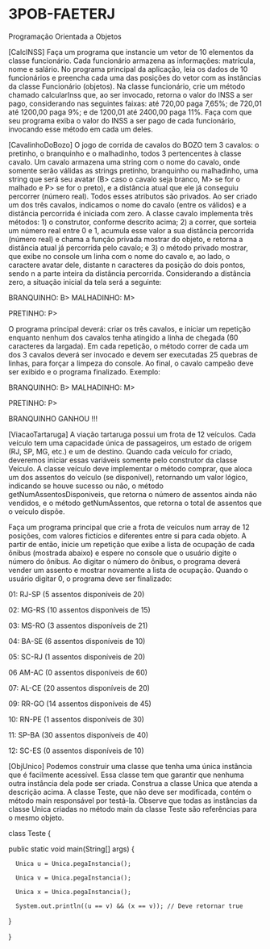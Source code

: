# 3POB-FAETERJ
Programação Orientada a Objetos

[CalcINSS] Faça um programa que instancie um vetor de 10 elementos da classe funcionário. Cada funcionário armazena as informações: matrícula, nome e salário. No programa principal da aplicação, leia os dados de 10 funcionários e preencha cada uma das posições do vetor com as instâncias da classe Funcionário (objetos). Na classe funcionário, crie um método chamado calcularInss que, ao ser invocado, retorna o valor do INSS a ser pago, considerando nas seguintes faixas: até 720,00 paga 7,65%; de 720,01 até 1200,00 paga 9%; e de 1200,01 até 2400,00 paga 11%. Faça com que seu programa exiba o valor do INSS a ser pago de cada funcionário, invocando esse método em cada um deles.



[CavalinhoDoBozo] O jogo de corrida de cavalos do BOZO tem 3 cavalos: o pretinho, o branquinho e o malhadinho, todos 3 pertencentes à classe cavalo. Um cavalo armazena uma string com o nome do cavalo, onde somente serão válidas as strings pretinho, branquinho ou malhadinho, uma string que será seu avatar (B> caso o cavalo seja branco, M> se for o malhado e P> se for o preto), e a distância atual que ele já conseguiu percorrer (número real). Todos esses atributos são privados. Ao ser criado um dos três cavalos, indicamos o nome do cavalo (entre os válidos) e a distância percorrida é iniciada com zero. A classe cavalo implementa três métodos: 1) o construtor, conforme descrito acima; 2) a correr, que sorteia um número real entre 0 e 1, acumula esse valor a sua distância percorrida (número real) e chama a função privada mostrar do objeto, e retorna a distância atual já percorrida pelo cavalo; e 3) o método privado mostrar, que exibe no console um linha com o nome do cavalo e, ao lado, o caractere avatar dele, distante n caracteres da posição do dois pontos, sendo n a parte inteira da distância percorrida. Considerando a distância zero, a situação inicial da tela será a seguinte:

BRANQUINHO: B>
MALHADINHO: M>

PRETINHO: P>

O programa principal deverá: criar os três cavalos, e iniciar um repetição enquanto nenhum dos cavalos tenha atingido a linha de chegada (60 caracteres da largada). Em cada repetição, o método correr de cada um dos 3 cavalos deverá ser invocado e devem ser executadas 25 quebras de linhas, para forçar a limpeza do console. Ao final, o cavalo campeão deve ser exibido e o programa finalizado. Exemplo:

BRANQUINHO: B>
MALHADINHO: M>

PRETINHO: P>

BRANQUINHO GANHOU !!!



[ViacaoTartaruga] A viação tartaruga possui um frota de 12 veículos. Cada veículo tem uma capacidade única de passageiros, um estado de origem (RJ, SP, MG, etc.) e um de destino. Quando cada veículo for criado, deveremos iniciar essas variáveis somente pelo construtor da classe Veículo. A classe veículo deve implementar o método comprar, que aloca um dos assentos do veículo (se disponível), retornando um valor lógico, indicando se houve sucesso ou não, o método getNumAssentosDisponiveis, que retorna o número de assentos ainda não vendidos, e o método getNumAssentos, que retorna o total de assentos que o veículo dispõe.

Faça um programa principal que crie a frota de veículos num array de 12 posições, com valores fictícios e diferentes entre si para cada objeto. A partir de então, inicie um repetição que exibe a lista de ocupação de cada ônibus (mostrada abaixo) e espere no console que o usuário digite o número do ônibus. Ao digitar o número do ônibus, o programa deverá vender um assento e mostrar novamente a lista de ocupação. Quando o usuário digitar 0, o programa deve ser finalizado:

01: RJ-SP (5 assentos disponíveis de 20)

02: MG-RS (10 assentos disponíveis de 15)

03: MS-RO (3 assentos disponíveis de 21)

04: BA-SE (6 assentos disponíveis de 10)

05: SC-RJ (1 assentos disponíveis de 20)

06 AM-AC (0 assentos disponíveis de 60)

07: AL-CE (20 assentos disponíveis de 20)

09: RR-GO (14 assentos disponíveis de 45)

10: RN-PE (1 assentos disponíveis de 30)

11: SP-BA (30 assentos disponíveis de 40)

12: SC-ES (0 assentos disponíveis de 10)



[ObjUnico] Podemos construir uma classe que tenha uma única instância que é facilmente acessível. Essa classe tem que garantir que nenhuma outra instância dela pode ser criada. Construa a classe Unica que atenda a descrição acima. A classe Teste, que não deve ser modificada, contém o método main responsável por testá-la. Observe que todas as instâncias da classe Unica criadas no método main da classe Teste são referências para o mesmo objeto.

class Teste {

   public static void main(String[] args) {

      Unica u = Unica.pegaInstancia();

      Unica v = Unica.pegaInstancia();

      Unica x = Unica.pegaInstancia();

      System.out.println((u == v) && (x == v)); // Deve retornar true

   }

}

